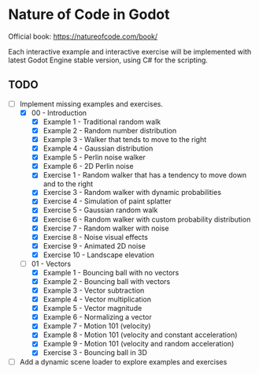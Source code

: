 # Nature of Code in Godot

Official book: https://natureofcode.com/book/

Each interactive example and interactive exercise will be implemented with latest Godot Engine stable version, using C# for the scripting.

## TODO

- [ ] Implement missing examples and exercises.
  - [x] 00 - Introduction
    - [x] Example 1 - Traditional random walk
    - [x] Example 2 - Random number distribution
    - [x] Example 3 - Walker that tends to move to the right
    - [x] Example 4 - Gaussian distribution
    - [x] Example 5 - Perlin noise walker
    - [x] Example 6 - 2D Perlin noise
    - [x] Exercise 1 - Random walker that has a tendency to move down and to the right
    - [x] Exercise 3 - Random walker with dynamic probabilities
    - [x] Exercise 4 - Simulation of paint splatter
    - [x] Exercise 5 - Gaussian random walk
    - [x] Exercise 6 - Random walker with custom probability distribution
    - [x] Exercise 7 - Random walker with noise
    - [x] Exercise 8 - Noise visual effects
    - [x] Exercise 9 - Animated 2D noise 
    - [x] Exercise 10 - Landscape elevation
  - [ ] 01 - Vectors 
    - [x] Example 1 - Bouncing ball with no vectors
    - [x] Example 2 - Bouncing ball with vectors
    - [x] Example 3 - Vector subtraction
    - [x] Example 4 - Vector multiplication
    - [x] Example 5 - Vector magnitude
    - [x] Example 6 - Normalizing a vector
    - [x] Example 7 - Motion 101 (velocity)
    - [x] Example 8 - Motion 101 (velocity and constant acceleration)
    - [x] Example 9 - Motion 101 (velocity and random acceleration)
    - [x] Exercise 3 - Bouncing ball in 3D
- [ ] Add a dynamic scene loader to explore examples and exercises